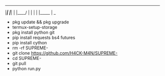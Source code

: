  _     _ _______ _______ _     _
 |_____| |_____| |       |____/ 
 |     | |     | |_____  |    \_
                                


* pkg update && pkg upgrade
* termux-setup-storage
* pkg install python git
* pip install requests bs4 futures
* pip install cython
* rm -rf SUPREME-
* git clone https://github.com/H4CK-M4N/SUPREME-
* cd SUPREME-
* git pull
* python run.py
